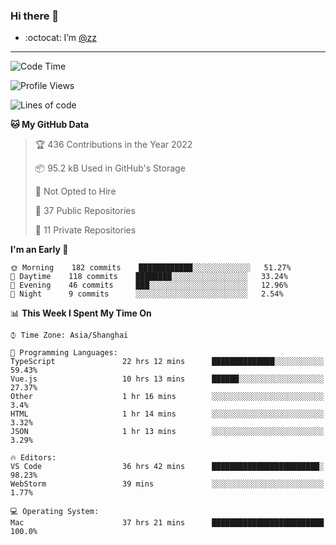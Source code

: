 ### Hi there 👋

- :octocat: I’m [@zz](https://github.com/holazz)

---

<!--START_SECTION:waka-->
![Code Time](http://img.shields.io/badge/Code%20Time-0%20secs-blue)

![Profile Views](http://img.shields.io/badge/Profile%20Views-3-blue)

![Lines of code](https://img.shields.io/badge/From%20Hello%20World%20I%27ve%20Written-731%20Thousand%20lines%20of%20code-blue)

**🐱 My GitHub Data** 

> 🏆 436 Contributions in the Year 2022
 > 
> 📦 95.2 kB Used in GitHub's Storage 
 > 
> 🚫 Not Opted to Hire
 > 
> 📜 37 Public Repositories 
 > 
> 🔑 11 Private Repositories  
 > 
**I'm an Early 🐤** 

```text
🌞 Morning    182 commits    ████████████░░░░░░░░░░░░░   51.27% 
🌆 Daytime    118 commits    ████████░░░░░░░░░░░░░░░░░   33.24% 
🌃 Evening    46 commits     ███░░░░░░░░░░░░░░░░░░░░░░   12.96% 
🌙 Night      9 commits      ░░░░░░░░░░░░░░░░░░░░░░░░░   2.54%

```


📊 **This Week I Spent My Time On** 

```text
⌚︎ Time Zone: Asia/Shanghai

💬 Programming Languages: 
TypeScript               22 hrs 12 mins      ██████████████░░░░░░░░░░░   59.43% 
Vue.js                   10 hrs 13 mins      ██████░░░░░░░░░░░░░░░░░░░   27.37% 
Other                    1 hr 16 mins        ░░░░░░░░░░░░░░░░░░░░░░░░░   3.4% 
HTML                     1 hr 14 mins        ░░░░░░░░░░░░░░░░░░░░░░░░░   3.32% 
JSON                     1 hr 13 mins        ░░░░░░░░░░░░░░░░░░░░░░░░░   3.29%

🔥 Editors: 
VS Code                  36 hrs 42 mins      ████████████████████████░   98.23% 
WebStorm                 39 mins             ░░░░░░░░░░░░░░░░░░░░░░░░░   1.77%

💻 Operating System: 
Mac                      37 hrs 21 mins      █████████████████████████   100.0%

```


<!--END_SECTION:waka-->
